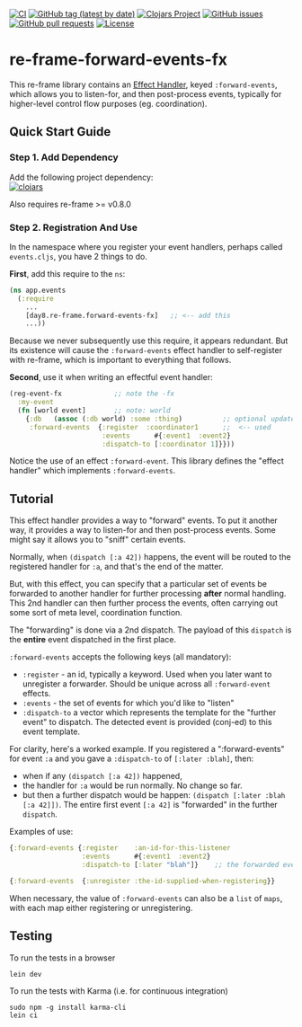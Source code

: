 [![CI](https://github.com/day8/re-frame-forward-events-fx/workflows/ci/badge.svg)](https://github.com/day8/re-frame-forward-events-fx/actions?workflow=ci)
[![GitHub tag (latest by date)](https://img.shields.io/github/v/tag/day8/re-frame-forward-events-fx?style=flat)](https://github.com/day8/re-frame-forward-events-fx/tags)
[![Clojars Project](https://img.shields.io/clojars/v/day8.re-frame/forward-events-fx.svg)](https://clojars.org/day8.re-frame/forward-events-fx)
[![GitHub issues](https://img.shields.io/github/issues-raw/day8/re-frame-forward-events-fx?style=flat)](https://github.com/day8/re-frame-forward-events-fx/issues)
[![GitHub pull requests](https://img.shields.io/github/issues-pr/day8/re-frame-forward-events-fx)](https://github.com/day8/re-frame-forward-events-fx/pulls)
[![License](https://img.shields.io/github/license/day8/re-frame-forward-events-fx.svg)](license.txt)
<!--
[![Sample Project](https://img.shields.io/badge/project-example-ff69b4.svg)](https://github.com/day8/re-frame-forward-events-fx/sample)
-->

# re-frame-forward-events-fx

This re-frame library contains an [Effect Handler](https://github.com/day8/re-frame/tree/develop/docs),
keyed `:forward-events`, which allows you to listen-for, and then post-process events, typically for higher-level
control flow purposes (eg. coordination).

## Quick Start Guide

### Step 1. Add Dependency

Add the following project dependency:  <br> 
[![clojars](https://img.shields.io/clojars/v/day8.re-frame/forward-events-fx.svg)](https://clojars.org/day8.re-frame/forward-events-fx)

Also requires re-frame >= v0.8.0

### Step 2. Registration And Use

In the namespace where you register your event handlers, perhaps called `events.cljs`, you have 2 things to do.

**First**, add this require to the `ns`:
```clj
(ns app.events
  (:require
    ...
    [day8.re-frame.forward-events-fx]   ;; <-- add this
    ...))
```


Because we never subsequently use this require, it
appears redundant.  But its existence will cause the `:forward-events` effect
handler to self-register with re-frame, which is important
to everything that follows.

**Second**, use it when writing an effectful event handler:
```clj
(reg-event-fx             ;; note the -fx
  :my-event
  (fn [world event]       ;; note: world
    {:db   (assoc (:db world) :some :thing)          ;; optional update to db
     :forward-events  {:register  :coordinator1      ;;  <-- used
                       :events      #{:event1  :event2}
                       :dispatch-to [:coordinator 1]}}))
```

Notice the use of an effect `:forward-event`.  This library defines the "effect handler" which implements `:forward-events`.

## Tutorial

This effect handler provides a way to "forward" events. To put it another way,
it provides a way to listen-for and then post-process events. Some might say it allows you to "sniff" certain events.

Normally, when `(dispatch [:a 42])` happens, the event will be routed to
the registered handler for `:a`, and that's the end of the matter.

But, with this effect, you can specify that a particular set of events be
forwarded to another handler for further processing __after__ normal handling.
This 2nd handler can then further process the events, often carrying out
some sort of meta level, coordination function.

The "forwarding" is done via a 2nd dispatch. The payload of this `dispatch`
is the __entire__ event dispatched in the first place.

`:forward-events` accepts the following keys (all mandatory):
  - `:register` - an id, typically a keyword. Used when you later want to unregister a forwarder. Should be unique across all `:forward-event` effects.
  - `:events` - the set of events for which you'd like to "listen"
  - `:dispatch-to` a vector which represents the template for the "further event" to dispatch.  The
    detected event is provided (conj-ed) to this event template.

For clarity, here's a worked example. If you registered a ":forward-events" for event `:a`  and you gave a `:dispatch-to` of `[:later :blah]`, then:
  - when if any `(dispatch [:a 42])` happened,
  - the handler for `:a` would be run normally. No change so far.
  - but then a further dispatch would be happen:  `(dispatch [:later :blah [:a 42]])`. The entire first event `[:a 42]` is "forwarded" in the further `dispatch`.

Examples of use:
```clj
{:forward-events {:register    :an-id-for-this-listener
                  :events      #{:event1  :event2}
                  :dispatch-to [:later "blah"]}    ;; the forwarded event is conj to the end of this event vec
```

```clj
{:forward-events  {:unregister :the-id-supplied-when-registering}}
```

When necessary, the value of `:forward-events` can also be a `list` of `maps`,
with each map either registering or unregistering.

## Testing

To run the tests in a browser

```
lein dev
```

To run the tests with Karma (i.e. for continuous integration)

```
sudo npm -g install karma-cli
lein ci
```
